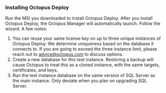 ### Installing Octopus Deploy

Run the MSI you downloaded to install Octopus Deploy.  After you install Octopus Deploy, the Octopus Manager will automatically launch.  Follow the wizard.  A few notes:

1. You can reuse your same license key on up to three unique instances of Octopus Deploy.  We determine uniqueness based on the database it connects to.  If you are going to exceed the three instance limit, please reach out to [advice@octopus.com](mailto:advice@octopus.com) to discuss options.
1. Create a new database for this test instance.  Restoring a backup will cause Octopus to treat this as a cloned instance, with the same targets, certificates, and keys.  
1. Run the test instance database on the same version of SQL Server as the main instance.  Only deviate when you plan on upgrading SQL Server.